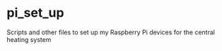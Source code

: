 # pi_set_up
Scripts and other files to set up my Raspberry Pi devices for the central heating system
